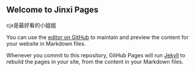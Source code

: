 ## Welcome to Jinxi Pages

cjx是最好看的小姐姐

You can use the [editor on GitHub](https://github.com/Jinxi2/Jinxi2.github.io/edit/master/README.md) to maintain and preview the content for your website in Markdown files.

Whenever you commit to this repository, GitHub Pages will run [Jekyll](https://jekyllrb.com/) to rebuild the pages in your site, from the content in your Markdown files.

